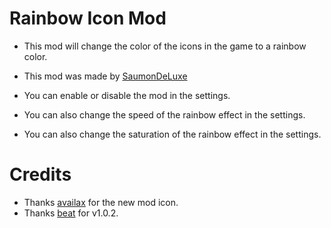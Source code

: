 # Rainbow Icon Mod

- This mod will change the color of the icons in the game to a rainbow color.

- This mod was made by [SaumonDeLuxe](https://github.com/shadowforce78)

- You can enable or disable the mod in the settings.

- You can also change the speed of the rainbow effect in the settings.

- You can also change the saturation of the rainbow effect in the settings.

# Credits

- Thanks [availax](https://linktr.ee/availaxmusic) for the new mod icon.
- Thanks [beat](https://github.com/BeatACVR) for v1.0.2.
